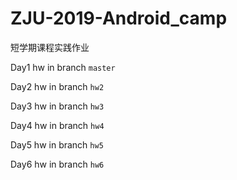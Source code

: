 # ZJU-2019-Android_camp

短学期课程实践作业

Day1 hw in branch `master`

Day2 hw in branch `hw2`

Day3 hw in branch `hw3`

Day4 hw in branch `hw4`

Day5 hw in branch `hw5`

Day6 hw in branch `hw6`
